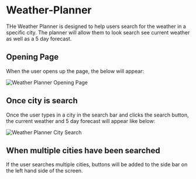 # Weather-Planner



THe Weather Planner is designed to help users search for the weather in a specific city.  The planner will allow them to look search see current weather as well as a 5 day forecast.

## Opening Page

When the user opens up the page, the below will appear:

![Weather Planner Opening Page](https://user-images.githubusercontent.com/59548398/89150524-fcc7b080-d51b-11ea-8a40-971c6e9141fc.PNG)

## Once city is search

Once the user types in a city in the search bar and clicks the search button, the current weather and 5 day forecast will appear like below:

![Weather Planner City Search](https://user-images.githubusercontent.com/59548398/89150834-b4f55900-d51c-11ea-92ab-bd990c471194.PNG)

## When multiple cities have been searched

If the user searches multiple cities, buttons will be added to the side bar on the left hand side of the screen.

